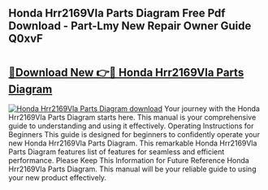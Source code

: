 ## Honda Hrr2169Vla Parts Diagram Free Pdf Download - Part-Lmy New Repair Owner Guide Q0xvF

# <h2><a href="http://dfqz9sq.blite.top/?on=Honda+Hrr2169Vla+Parts+Diagram">🔗Download New 👉🔴 Honda Hrr2169Vla Parts Diagram</a></h2>

[![Honda Hrr2169Vla Parts Diagram download](https://i.imgur.com/lujVjoI.png)](http://dfqz9sq.blite.top/?on=Honda+Hrr2169Vla+Parts+Diagram)
Your journey with the Honda Hrr2169Vla Parts Diagram starts here. This manual is your comprehensive guide to understanding and using it effectively. Operating Instructions for Beginners This guide is designed for beginners to confidently operate your new Honda Hrr2169Vla Parts Diagram. This remarkable Honda Hrr2169Vla Parts Diagram features list of features for seamless and efficient performance. Please Keep This Information for Future Reference Honda Hrr2169Vla Parts Diagram. This manual will be your reliable guide to using your new product effectively.
